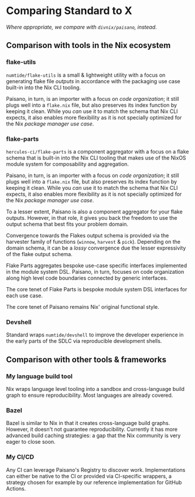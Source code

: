 # Comparing Standard to X

_Where appropriate, we compare with `divnix/paisano`, instead_.

## Comparison with tools in the Nix ecosystem

### flake-utils

`numtide/flake-utils` is a small & lightweight utility with a focus on generating flake file _outputs_ in accordance with the packaging use case built-in into the Nix CLI tooling.

Paisano, in turn, is an importer with a focus on _code organization_; it still plugs well into a `flake.nix` file, but also preserves its index function by keeping it clean.
While you _can_ use it to match the schema that Nix CLI expects, it also enables more flexibility as it is not specially optimized for the Nix _package manager use case_.

### flake-parts

`hercules-ci/flake-parts` is a component aggregator with a focus on a flake schema that is built-in into the Nix CLI tooling that makes use of the NixOS module system for composability and aggregation.

Paisano, in turn, is an importer with a focus on _code organization_; it still plugs well into a `flake.nix` file, but also preserves its index function by keeping it clean.
While you _can_ use it to match the schema that Nix CLI expects, it also enables more flexibility as it is not specially optimized for the Nix _package manager use case_.

To a lesser extent, Paisano is also a component aggregator for your flake outputs.
However, in that role, it gives you back the freedom to use the output schema that best fits your problem domain.

Convergence towards the Flakes output schema is provided via the harvester family of functions (`winnow`, `harvest` & `pick`).
Depending on the domain schema, it can be a _lossy_ convergence due the lesser expressivity of the flake output schema.

Flake Parts aggregates bespoke use-case specific interfaces implemented in the module system DSL.
Paisano, in turn, focuses on code organization along high level code boundaries connected by generic interfaces.

The core tenet of Flake Parts is bespoke module system DSL interfaces for each use case.

The core tenet of Paisano remains Nix' original functional style.

### Devshell

Standard wraps `numtide/devshell` to improve the developer experience in the early parts of the SDLC via reproducible development shells.

## Comparison with other tools & frameworks

### My language build tool

Nix wraps language level tooling into a sandbox and cross-language build graph to ensure reproducibility.
Most languages are already covered.

### Bazel

Bazel is similar to Nix in that it creates cross-language build graphs.
However, it doesn't not guarantee reproducibility.
Currently it has more advanced build caching strategies: a gap that the Nix community is very eager to close soon.

### My CI/CD

Any CI can leverage Paisano's Registry to discover work.
Implementations can either be native to the CI or provided via CI-specific wrappers, a strategy chosen for example by our reference implementation for GitHub Actions.
